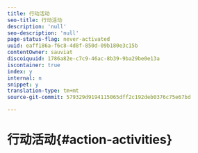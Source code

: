 ```yaml
---
title: 行动活动
seo-title: 行动活动
description: 'null'
seo-description: 'null'
page-status-flag: never-activated
uuid: eaff186a-f6c8-4d8f-850d-09b180e3c15b
contentOwner: sauviat
discoiquuid: 1786a82e-c7c9-46ac-8b39-9ba29be0e13a
iscontainer: true
index: y
internal: n
snippet: y
translation-type: tm+mt
source-git-commit: 579329d9194115065dff2c192deb0376c75e67bd

---
```



# 行动活动{#action-activities}

